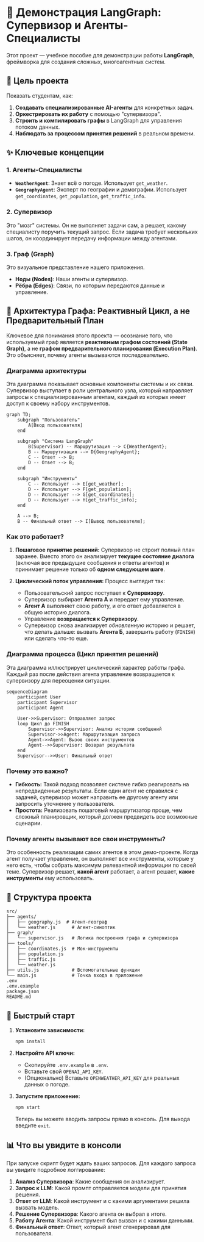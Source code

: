 # 🤖 Демонстрация LangGraph: Супервизор и Агенты-Специалисты

Этот проект — учебное пособие для демонстрации работы **LangGraph**, фреймворка для создания сложных, многоагентных систем.

## 🎯 Цель проекта

Показать студентам, как:
1.  **Создавать специализированные AI-агенты** для конкретных задач.
2.  **Оркестрировать их работу** с помощью "супервизора".
3.  **Строить и компилировать графы** в LangGraph для управления потоком данных.
4.  **Наблюдать за процессом принятия решений** в реальном времени.

## ✨ Ключевые концепции

### 1. Агенты-Специалисты
- **`WeatherAgent`**: Знает всё о погоде. Использует `get_weather`.
- **`GeographyAgent`**: Эксперт по географии и демографии. Использует `get_coordinates`, `get_population`, `get_traffic_info`.

### 2. Супервизор
Это "мозг" системы. Он не выполняет задачи сам, а решает, какому специалисту поручить текущий запрос. Если задача требует нескольких шагов, он координирует передачу информации между агентами.

### 3. Граф (Graph)
Это визуальное представление нашего приложения.
- **Ноды (Nodes)**: Наши агенты и супервизор.
- **Рёбра (Edges)**: Связи, по которым передаются данные и управление.

## 🧠 Архитектура Графа: Реактивный Цикл, а не Предварительный План

Ключевое для понимания этого проекта — осознание того, что используемый граф является **реактивным графом состояний (State Graph)**, а не **графом предварительного планирования (Execution Plan)**. Это объясняет, почему агенты вызываются последовательно.

### Диаграмма архитектуры

Эта диаграмма показывает основные компоненты системы и их связи. Супервизор выступает в роли центрального узла, который направляет запросы к специализированным агентам, каждый из которых имеет доступ к своему набору инструментов.

```mermaid
graph TD;
    subgraph "Пользователь"
        A[Ввод пользователя]
    end

    subgraph "Система LangGraph"
        B(Supervisor) -- Маршрутизация --> C{WeatherAgent};
        B -- Маршрутизация --> D{GeographyAgent};
        C -- Ответ --> B;
        D -- Ответ --> B;
    end

    subgraph "Инструменты"
        C -- Использует --> E[get_weather];
        D -- Использует --> F[get_population];
        D -- Использует --> G[get_coordinates];
        D -- Использует --> H[get_traffic_info];
    end
    
    A --> B;
    B -- Финальный ответ --> I[Вывод пользователю];
```

### Как это работает?

1.  **Пошаговое принятие решений:** Супервизор не строит полный план заранее. Вместо этого он анализирует **текущее состояние диалога** (включая все предыдущие сообщения и ответы агентов) и принимает решение только об **одном следующем шаге**.

2.  **Циклический поток управления:** Процесс выглядит так:
    - Пользовательский запрос поступает к **Супервизору**.
    - Супервизор выбирает **Агента А** и передает ему управление.
    - **Агент А** выполняет свою работу, и его ответ добавляется в общую историю диалога.
    - Управление **возвращается к Супервизору**.
    - Супервизор снова анализирует *обновленную* историю и решает, что делать дальше: вызвать **Агента Б**, завершить работу (`FINISH`) или сделать что-то еще.

### Диаграмма процесса (Цикл принятия решений)

Эта диаграмма иллюстрирует циклический характер работы графа. Каждый раз после действия агента управление возвращается к супервизору для переоценки ситуации.

```mermaid
sequenceDiagram
    participant User
    participant Supervisor
    participant Agent
    
    User->>Supervisor: Отправляет запрос
    loop Цикл до FINISH
        Supervisor->>Supervisor: Анализ истории сообщений
        Supervisor->>Agent: Маршрутизация запроса
        Agent->>Agent: Вызов своих инструментов
        Agent-->>Supervisor: Возврат результата
    end
    Supervisor-->>User: Финальный ответ
```

### Почему это важно?

-   **Гибкость:** Такой подход позволяет системе гибко реагировать на непредвиденные результаты. Если один агент не справился с задачей, супервизор может направить ее другому агенту или запросить уточнение у пользователя.
-   **Простота:** Реализовать пошаговый маршрутизатор проще, чем сложный планировщик, который должен предвидеть все возможные сценарии.

### Почему агенты вызывают все свои инструменты?

Это особенность реализации самих агентов в этом демо-проекте. Когда агент получает управление, он выполняет все инструменты, которые у него есть, чтобы собрать максимум релевантной информации по своей теме. Супервизор решает, **какой агент** работает, а агент решает, **какие инструменты** ему использовать.

## 📂 Структура проекта

```
src/
├── agents/
│   ├── geography.js  # Агент-географ
│   └── weather.js      # Агент-синоптик
├── graph/
│   └── supervisor.js   # Логика построения графа и супервизора
├── tools/
│   ├── coordinates.js  # Мок-инструменты
│   ├── population.js
│   ├── traffic.js
│   └── weather.js
├── utils.js            # Вспомогательные функции
└── main.js             # Точка входа в приложение
.env
.env.example
package.json
README.md
```

## 🚀 Быстрый старт

1.  **Установите зависимости:**
    ```bash
    npm install
    ```

2.  **Настройте API ключи:**
    - Скопируйте `.env.example` в `.env`.
    - Вставьте свой `OPENAI_API_KEY`.
    - (Опционально) Вставьте `OPENWEATHER_API_KEY` для реальных данных о погоде.

3.  **Запустите приложение:**
    ```bash
    npm start
    ```
    Теперь вы можете вводить запросы прямо в консоль. Для выхода введите `exit`.

## 📊 Что вы увидите в консоли

При запуске скрипт будет ждать ваших запросов. Для каждого запроса вы увидите подробное логгирование:

1.  **Анализ Супервизора**: Какие сообщения он анализирует.
2.  **Запрос к LLM**: Какой промпт отправляется модели для принятия решения.
3.  **Ответ от LLM**: Какой инструмент и с какими аргументами решила вызвать модель.
4.  **Решение Супервизора**: Какого агента он выбрал в итоге.
5.  **Работу Агента**: Какой инструмент был вызван и с какими данными.
6.  **Финальный ответ**: Ответ, который агент сгенерировал для пользователя.
